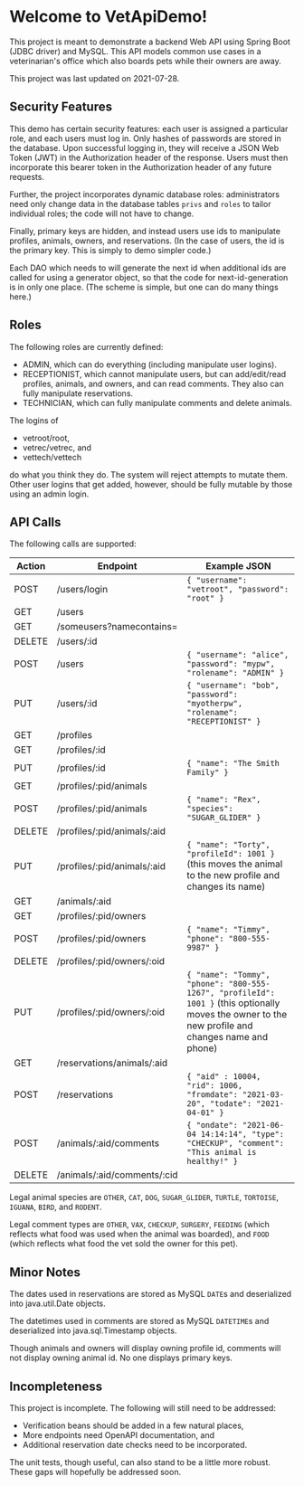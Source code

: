 # Welcome to VetApiDemo!
This project is meant to demonstrate a backend Web API using Spring Boot (JDBC driver) and MySQL. This API models common use cases in a veterinarian's office which also boards pets while their owners are away.

This project was last updated on 2021-07-28.

## Security Features
This demo has certain security features: each user is assigned a particular role, and each users must log in. Only hashes of passwords are stored in the database. 
Upon successful logging in, they will receive a JSON Web Token (JWT) in the Authorization header of the response. Users must then incorporate this bearer token in the Authorization header of any future requests.

Further, the project incorporates dynamic database roles: administrators need only change data in the database tables `privs` and `roles`  to tailor individual roles; the code will not have to change.

Finally, primary keys are hidden, and instead users use ids to manipulate profiles, animals, owners, and reservations. (In the case of users, the id is the primary key. This is simply to demo simpler code.) 

Each DAO which needs to will generate the next id when additional ids are called for using a generator object, so that the code for next-id-generation is in only one place. (The scheme is simple, but one can do many things here.)

## Roles

The following roles are currently defined:
- ADMIN, which can do everything (including manipulate user logins).
- RECEPTIONIST, which cannot manipulate users, but can add/edit/read profiles, animals, and owners, and can read comments. They also can fully manipulate reservations.
- TECHNICIAN, which can fully manipulate comments and delete animals.

The logins of
- vetroot/root,
- vetrec/vetrec, and
- vettech/vettech

do what you think they do. The system will reject attempts to mutate them. Other user logins that get added, however, should be fully mutable by those using an admin login.

## API Calls

The following calls are supported:

| Action | Endpoint | Example JSON |
|--|--|--|
| POST | /users/login | `{ "username": "vetroot", "password": "root" }` |
| GET | /users |  |
| GET | /someusers?namecontains= |  |
| DELETE | /users/:id | |
| POST | /users | `{ "username": "alice", "password": "mypw", "rolename": "ADMIN" }`|
| PUT | /users/:id | `{ "username": "bob", "password": "myotherpw", "rolename": "RECEPTIONIST" }`|
| GET | /profiles | |
| GET | /profiles/:id | |
| PUT | /profiles/:id | `{ "name": "The Smith Family" }` |
| GET | /profiles/:pid/animals | |
| POST | /profiles/:pid/animals | `{ "name": "Rex", "species": "SUGAR_GLIDER" }` |
| DELETE | /profiles/:pid/animals/:aid | |
| PUT | /profiles/:pid/animals/:aid | `{ "name": "Torty", "profileId": 1001 }` (this moves the animal to the new profile and changes its name)|
| GET | /animals/:aid | |
| GET | /profiles/:pid/owners | |
| POST | /profiles/:pid/owners | `{ "name": "Timmy", "phone": "800-555-9987" }` |
| DELETE | /profiles/:pid/owners/:oid | |
| PUT | /profiles/:pid/owners/:oid | `{ "name": "Tommy", "phone": "800-555-1267", "profileId": 1001 }` (this optionally moves the owner to the new profile and changes name and phone)|
| GET | /reservations/animals/:aid | |
| POST | /reservations | `{ "aid" : 10004, "rid": 1006, "fromdate": "2021-03-20", "todate": "2021-04-01" }` |
| POST | /animals/:aid/comments | `{ "ondate": "2021-06-04 14:14:14", "type": "CHECKUP", "comment": "This animal is healthy!" }` |
| DELETE | /animals/:aid/comments/:cid | |

Legal animal species are `OTHER`, `CAT`, `DOG`, `SUGAR_GLIDER`, `TURTLE`, `TORTOISE`, `IGUANA`, `BIRD`, and `RODENT`.

Legal comment types are `OTHER`, `VAX`, `CHECKUP`, `SURGERY`, `FEEDING` (which reflects what food was used when the animal was boarded), and `FOOD` (which reflects what food the vet sold the owner for this pet).

## Minor Notes

The dates used in reservations are stored as MySQL `DATE`s and deserialized into java.util.Date objects.

The datetimes used in comments are stored as MySQL `DATETIME`s and deserialized into java.sql.Timestamp objects. 

Though animals and owners will display owning profile id, comments will not display owning animal id. No one displays primary keys.

## Incompleteness

This project is incomplete. The following will still need to be addressed:
- Verification beans should be added in a few natural places,
- More endpoints need OpenAPI documentation, and
- Additional reservation date checks need to be incorporated.

The unit tests, though useful, can also stand to be a little more robust. 
These gaps will hopefully be addressed soon.
